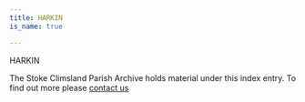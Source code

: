 ```yaml
---
title: HARKIN
is_name: true

---
```


HARKIN


The Stoke Climsland Parish Archive holds material under this index entry. To find out more please [contact us](/contact/)
